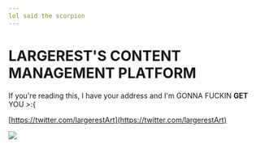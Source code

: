 ```yaml
---
lol said the scorpion
---
```

# LARGEREST'S CONTENT MANAGEMENT PLATFORM

If you're reading this, I have your address and I'm GONNA FUCKIN **GET** YOU >:{

[https://twitter.com/largerestArt](https://twitter.com/largerestArt)

![](//Screenshot%202024-09-23%20214847.png)
